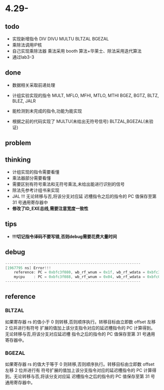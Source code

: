 # 4.29-

## todo

- 实现新增指令
DIV DIVU MULTU
BLTZAL BGEZAL
- 乘除法调用IP核
- 自己实现乘除法器 乘法采用 booth 算法+华莱士、除法采用迭代算法
- 通过lab3-3

## done

- 数据相关采取前递处理
- 计组实验实现的指令
MULT, MFLO, MFHI, MTLO, MTHI
BGEZ, BGTZ, BLTZ, BLEZ, JALR
- 能检测到未完成的指令,功能为能实现

- 根据之前的代码实现了 MULTU(未给出无符号信号)
  BLTZAL,BGEZAL(未验证)

## problem

## thinking

- 计组实现的指令需要看懂
- 乘法器部分需要看懂  
- 需要区别有符号乘法和无符号乘法,未给出能进行识别的信号
- 除法先参考计组书来实现
- JAL !!!
无论转移与否,将该分支对应延
迟槽指令之后的指令的 PC 值保存至第 31 号通用寄存器中
- **修改了ID_EXE总线,需要注意宽度一致性**

## tips

- **!!!切记指令译码不要写错,否则debug需要花费大量时间**

## debug

```c
--------------------------------------------------------------
[1967795 ns] Error!!!
    reference: PC = 0xbfc3f080, wb_rf_wnum = 0x1f, wb_rf_wdata = 0xbfc3f088
    mycpu    : PC = 0xbfc3f088, wb_rf_wnum = 0x04, wb_rf_wdata = 0xbfc00648
--------------------------------------------------------------
```

## reference

### BLTZAL

如果寄存器 rs 的值小于 0 则转移,否则顺序执行。转移目标由立即数 offset 左移 2 位并进行有符号
扩展的值加上该分支指令对应的延迟槽指令的 PC 计算得到。无论转移与否,将该分支对应延迟槽
指令之后的指令的 PC 值保存至第 31 号通用寄存器中。

### BGEZAL

如果寄存器 rs 的值大于等于 0 则转移,否则顺序执行。转移目标由立即数 offset 左移 2 位并进行有
符号扩展的值加上该分支指令对应的延迟槽指令的 PC 计算得到。无论转移与否,将该分支对应延
迟槽指令之后的指令的 PC 值保存至第 31 号通用寄存器中。
